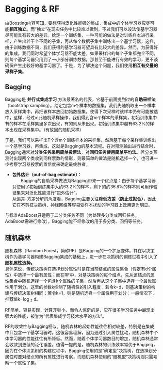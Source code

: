 # Bagging & RF

由Boosting内容可知，要想获得泛化性能强的集成，集成中的个体学习器应尽可能**相互独立**。而“独立”在现实任务中比较难以做到，不过我们可以设法使基学习器尽可能具有较大的差异。给定一个训练集，一种可能的做法是对训练样本进行采样，产生出若干个不同的子集，再从每个数据子集中训练出一个基学习器，这样，由于训练数据不同，我们获得的基学习器可望具有比较大的差异。然而，为获得好的集成，我们同时希望个体学习器不能太差。如果采样出的每个子集都完全不同，则每个基学习器只用到了一小部分训练数据，那甚至不能进行有效的学习，更不谈确保产生比较好的基学习器了。于是，为了解决这个问题，我们使用**相互有交叠的采样子集**。  

## Bagging

Bagging是 **并行式集成学习** 方法最著名的代表，它基于前面提到过的**自助采样法**（bootstrap sampling）。给定包含m个样本的数据集，我们先随机取出一个样本放入采样集中，再把该样本放回初始数据集，使得下次采样时该样本仍有可能被选中，这样，经过m此随机采样操作，我们得到含m个样本的采样集，初始训练集中有的样本在采样集里多次出现，有的则从未出现。初始训练集中越有63.2%的样本出现在采样集中。（有放回的随机采样）

于是，我们可以采样出T个含m个训练样本的采样集，然后基于每个采样集训练出一个基学习器，再集成，这就是Bagging的基本流程。在对预测输出进行结合时，Bagging通常对**分类任务采用简单投票法**，对**回归任务使用简单平均法**。若分类预测时出现两个类收到同样票数的情形，则最简单的做法是随机选择一个，也可进一步考察学习器投票的置信度来确定最终胜者。  

* **包外估计（out-of-bag estimate）：**   
&emsp;&emsp;Bagging的自助采样做法为Bagging带来一个优点是：由于每个基学习器只使用了初始训练集中大约63.2%的样本，剩下的约36.8%的样本则可用作验证集来对泛化性能进行“包外估计”。    
从偏差-方差分解的角度看，Bagging主要关注**降低方差（防止过拟合）**，因此它在不剪枝决策树、神经网络等容易受样本扰动的学习器上效用更为明显。  

与标准AdaBoost只适用于二分类任务不同（为处理多分类或回归任务，AdaBoost需进行修改），Bagging能不经修改的用于多分类、回归等任务。  

## 随机森林

随机森林（Random Forest，简称RF）是Bagging的一个扩展变体。其在以决策树作为基学习器构建Bagging集成的基础上，进一步在决策树的训练过程中引入了**随机属性选择。**    
具体来说，传统决策树在选择划分属性时是在当前结点的属性集合（假定有d个属性）中选择一个最有属性；而在RF中，对基决策树的每个结点，先从该结点的属性集合中随机选择一个包含k个属性的子集，然后再从这个子集中选择一个最优属性用于划分。这里的参数k控制了随机性的引入程度：若令k=d，则基决策树的构建与传统决策树相同；若令k=1，则是随机选择一个属性用于划分；一般情况下，推荐值k=log <sub>2</sub> d。

RF简单、容易实现、计算开销小，而令人惊奇的是，它在很多学习任务中展现出强大的性能，被誉为“代表集成学习技术水平的方法”。

RF的收敛性与Bagging相似。随机森林的起始性能往往相对较差，特别是在集成中只包含一个基学习器时，这很容易理解，因为通过引入属性扰动，随机森林中个体学习器的性能往往有所降低。然而，随着个体学习器数目的增加，随机森林通常会收敛到更低的泛化误差。值得一提的是，随机森林的训练效率常优于Bagging，因为在个体决策树的构建过程中，Bagging使用的是“确定型”决策树，在选择划分属性时要对结点的所有属性进行考察，而随机森林使用的“随机型”决策树则只需考察一个属性子集。  

